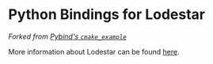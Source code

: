 # Python Bindings for Lodestar

_Forked from [Pybind's `cmake_example`](https://github.com/pybind/cmake_example)_

More information about Lodestar can be found [here](https://github.com/helkebir/Lodestar).